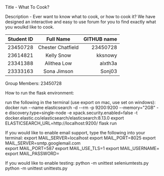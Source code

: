 Title - What To Cook?

Description - Ever want to know what to cook, or how to cook it?
We have designed an interactive and easy to use forum for you to find exactly what you woulkd like to cook.

| Student ID        | Full Name               | GITHUB name  |
| ------------------|:-----------------------:| ------------:|
| 23450728          | Chester Chatfield       | 23450728     |
| 23614821          | Kelly Snow              | kksnowy      |
| 23341388          | Alithea Low             | alxth3a      |
| 23333163          | Sona Jimson             | Sonj03       |

Group Members: 23450728

How to run the flask environment:

run the following in the terminal (use export on mac, use set on windows):
docker run --name elasticsearch -d --rm -p 9200:9200 --memory="2GB" -e discovery.type=single-node -e xpack.security.enabled=false -t docker.elastic.co/elasticsearch/elasticsearch:8.13.0
export ELASTICSEARCH_URL=http://localhost:9200/
flask run

If you would like to enable email support, type the following into your terminal:
export MAIL_SERVER=localhost
export MAIL_PORT=8025
export MAIL_SERVER=smtp.googlemail.com<br />
export MAIL_PORT=587
export MAIL_USE_TLS=1
export MAIL_USERNAME=<your-gmail-username>
export MAIL_PASSWORD=<your-gmail-password>

If you would like to enable testing:
python -m unittest seleniumtests.py
python -m unittest unittests.py
